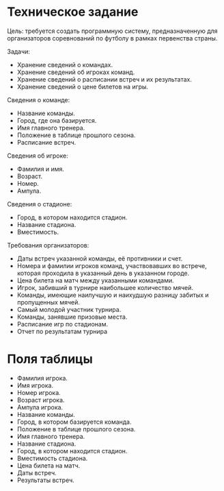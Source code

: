 # Техническое задание

Цель: требуется создать программную систему, предназначенную для организаторов соревнований по футболу в рамках первенства страны.

Задачи:  

* Хранение сведений о командах.
* Хранение сведений об игроках команд.
* Хранение сведений о расписании встреч и их результатах.
* Хранение сведений о цене билетов на игры.


Сведения о команде:

* Название команды.
* Город, где она базируется.
* Имя главного тренера.
* Положение в таблице прошлого сезона.
* Расписание встреч.

Сведения об игроке:

* Фамилия и имя.
* Возраст.
* Номер.
* Ампула. 

Сведения о стадионе:

* Город, в котором находится стадион.
* Название стадиона.
* Вместимость.

Требования организаторов:

* Даты встреч указанной команды, её противники и счет.
* Номера и фамилии игроков команд, участвовавших во встрече, которая проходила в указанный день в указанном городе.
* Цена билета на матч между указанными командами.
* Игрок, забивший в турнире наибольшее количество мячей.
* Команды, имеющие наилучшую и наихудшую разницу забитых и пропущенных мячей.
* Самый молодой участник турнира.
* Команды, занявшие призовые места.
* Расписание игр по стадионам.
* Отчет по результатам турнира

# Поля таблицы

* Фамилия игрока.
* Имя игрока.
* Номер игрока.
* Возраст игрока.
* Ампула игрока.
* Название команды.
* Город, в котором базируется команда.
* Положение в таблице прошлого сезона.
* Имя главного тренера.
* Название стадиона.
* Город, в котором находится стадион.
* Вместимость стадиона.
* Цена билета на матч.
* Даты встреч.
* Результаты встреч.


